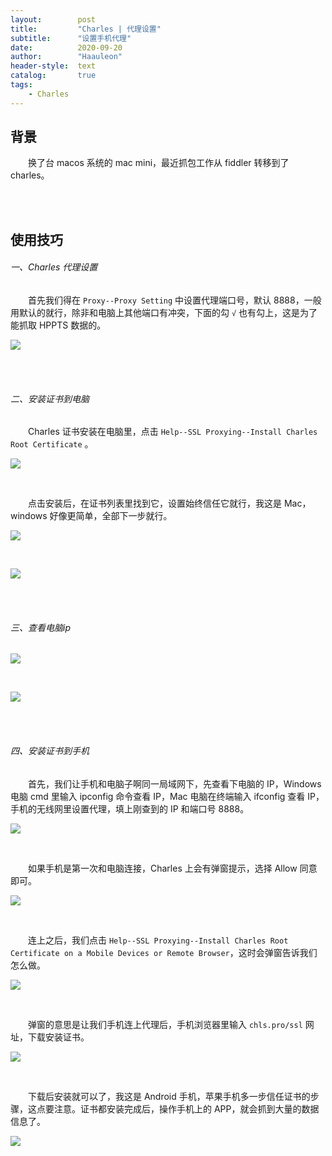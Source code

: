 ```yaml
---
layout:        post
title:         "Charles | 代理设置"
subtitle:      "设置手机代理"
date:          2020-09-20
author:        "Haauleon"
header-style:  text
catalog:       true
tags:
    - Charles
---
```



## 背景
&emsp;&emsp;换了台 macos 系统的 mac mini，最近抓包工作从 fiddler 转移到了 charles。     

<br><br>

## 使用技巧
###### 一、Charles 代理设置
&emsp;&emsp;首先我们得在 `Proxy--Proxy Setting` 中设置代理端口号，默认 8888，一般用默认的就行，除非和电脑上其他端口有冲突，下面的勾 `√` 也有勾上，这是为了能抓取 HPPTS 数据的。                           

![](\img\in-post\post-charles\2020-09-20-charles-set-1.png)                                 

<br><br>

###### 二、安装证书到电脑
&emsp;&emsp;Charles 证书安装在电脑里，点击 `Help--SSL Proxying--Install Charles Root Certificate` 。                                 

![](\img\in-post\post-charles\2020-09-20-charles-set-2.png)     

<br>

&emsp;&emsp;点击安装后，在证书列表里找到它，设置始终信任它就行，我这是 Mac，windows 好像更简单，全部下一步就行。               

![](\img\in-post\post-charles\2020-09-20-charles-set-3.png)                         

<br>

![](\img\in-post\post-charles\2020-09-20-charles-set-4.png)                                   

<br><br>

###### 三、查看电脑ip
![](\img\in-post\post-charles\2020-09-20-charles-set-5.png)                        

<br>

![](\img\in-post\post-charles\2020-09-20-charles-set-6.png)                          

<br><br>

###### 四、安装证书到手机
&emsp;&emsp;首先，我们让手机和电脑子啊同一局域网下，先查看下电脑的 IP，Windows 电脑 cmd 里输入 ipconfig 命令查看 IP，Mac 电脑在终端输入 ifconfig 查看 IP，手机的无线网里设置代理，填上刚查到的 IP 和端口号 8888。                            

![](\img\in-post\post-charles\2020-09-20-charles-set-7.png)                       

<br>

&emsp;&emsp;如果手机是第一次和电脑连接，Charles 上会有弹窗提示，选择 Allow 同意即可。                        

![](\img\in-post\post-charles\2020-09-20-charles-set-8.png) 

<br>

&emsp;&emsp;连上之后，我们点击 `Help--SSL Proxying--Install Charles Root Certificate on a Mobile Devices or Remote Browser`，这时会弹窗告诉我们怎么做。                                          

![](\img\in-post\post-charles\2020-09-20-charles-set-9.png)                                  

<br>

&emsp;&emsp;弹窗的意思是让我们手机连上代理后，手机浏览器里输入 `chls.pro/ssl` 网址，下载安装证书。                           

![](\img\in-post\post-charles\2020-09-20-charles-set-10.png) 

<br>

&emsp;&emsp;下载后安装就可以了，我这是 Android 手机，苹果手机多一步信任证书的步骤，这点要注意。证书都安装完成后，操作手机上的 APP，就会抓到大量的数据信息了。                                        

![](\img\in-post\post-charles\2020-09-20-charles-set-11.png) 